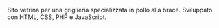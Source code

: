 Sito vetrina per una griglieria specializzata in pollo alla brace. Sviluppato con HTML, CSS, PHP e JavaScript.

